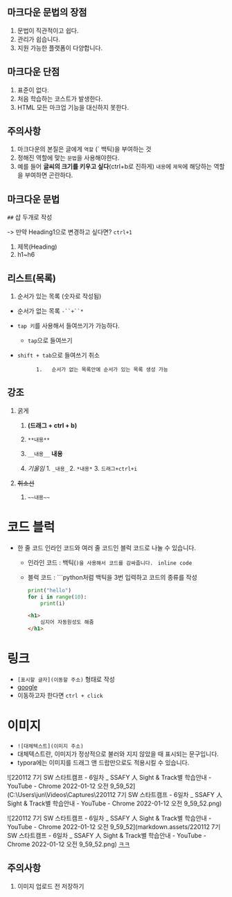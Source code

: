 ## 마크다운 문법의 장점

1. 문법이 직관적이고 쉽다.
2. 관리가 쉽습니다.
3. 지원 가능한 플랫폼이 다양합니다.

## 마크다운 단점

1. 표준이 없다.
2. 처음 학습하는 코스트가 발생한다.
3. HTML 모든 마크업 기능을 대신하지 못한다.

## 주의사항

1. 마크다운의 본질은 글에게 `역할` (` 백틱)을 부여하는 것
2. 정해진 역할에 맞는 `문법`을 사용해야한다. 
3.  예를 들어 **글씨의 크기를 키우고 싶다**(ctrl+b로 진하게) `내용`에 `제목`에 해당하는 역할을 부여하면 곤란하다.



## 마크다운 문법

`##` 샵 두개로 작성

-> 만약 Heading1으로 변경하고 싶다면? `ctrl+1`

1. 제목(Heading)
2. h1~h6

## 리스트(목록)

1. 순서가 있는 목록 (숫자로 작성됨)

- 순서가 없는 목록 `-``+``*`
- `tap 키`를 사용해서 들여쓰기가 가능하다.
  - `tap`으로 들여쓰기
- `shift + tab`으로 들여쓰기 취소

   			1.	 순서가 없는 목록안에 순서가 있는 목록 생성 가능

## 강조

1. 굵게 
   1. **(드래그 + ctrl + b)**  
   2. `**내용**`
   3. `__내용__` __내용__

 	2.	_기울임_
          	1.	 `_내용_`
          	2.	`*내용*`
          	3.	`드래그+ctrl+i`

3. ~~취소선~~
   1. `~~내용~~`



# 코드 블럭

- 한 줄 코드 인라인 코드와 여러 줄 코드인 블럭 코드로 나눌 수 있습니다.

  - 인라인 코드 : 백틱(`)을 사용해서 코드를 감싸줍니다. ` `inline code`  

  - 블럭 코드 :  ```python처럼 백틱을 3번 입력하고 코드의 종류를 작성

    ```python
    print("hello")
    for i in range(10):
        print(i)
    ```

    ```html
    <h1>
        심지어 자동원성도 해줌
    </h1>
    ```

# 링크

- `[표시할 글자](이동할 주소)` 형태로 작성
- [google](https://google.com)
- 이동하고자 한다면 `ctrl + click`

# 이미지

- `![대체텍스트](이미지 주소)`
- 대체텍스트란, 이미지가 정상적으로 불러와 지지 않았을 때 표시되는 문구입니다.
- typora에는 이미지를 드래그 앤 드랍만으로도 적용시킬 수 있습니다.

![220112 7기 SW 스타트캠프 - 6일차 _ SSAFY 人 Sight & Track별 학습안내 - YouTube - Chrome 2022-01-12 오전 9_59_52](C:\Users\jun\Videos\Captures\220112 7기 SW 스타트캠프 - 6일차 _ SSAFY 人 Sight & Track별 학습안내 - YouTube - Chrome 2022-01-12 오전 9_59_52.png)



![220112 7기 SW 스타트캠프 - 6일차 _ SSAFY 人 Sight & Track별 학습안내 - YouTube - Chrome 2022-01-12 오전 9_59_52](markdown.assets/220112 7기 SW 스타트캠프 - 6일차 _ SSAFY 人 Sight & Track별 학습안내 - YouTube - Chrome 2022-01-12 오전 9_59_52.png)
[ㅋㅋ](https://user-images.githubusercontent.com/96755044/149069746-82ed4857-ba6a-4169-92c1-c454678d28d2.png)
## 주의사항

1. 이미지 업로드 전 저장하기























